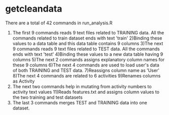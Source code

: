 # getcleandata
There are a total of 42 commands in run_analysis.R
1) The first 9 commands reads 9 text files related to TRAINING data. All the commands related to train dataset ends with text 'train'
2)Binding these values to a data table and this data table contains 9 columns
3)The next 9 commands reads 9 text files related to TEST data. All the commands ends with text 'test'
4)Binding these values to a new data table having 9 columns
5)The next 2 commands assigns explanatory column names for these 9 columns
6)The next 4 commands are used to load user's data of both TRAINING and TEST data.
7)Reassigns column name as 'User'
8)The next 4 commands are related to 6 activities
9)Renames columns as Activity
10) The next two commands help in mutating from activity numbers to activity text values
11)Reads features.txt and assigns column values to the two training and test datasets
12) The last 3 commands merges TEST and TRAINING data into one dataset.

